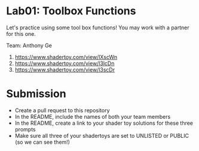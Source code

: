 # Lab01: Toolbox Functions

Let's practice using some tool box functions! You may work with a partner for this one.

Team: Anthony Ge

1) https://www.shadertoy.com/view/lXscWn
2) https://www.shadertoy.com/view/l3lcDn
3) https://www.shadertoy.com/view/l3scDr

# Submission
- Create a pull request to this repository
- In the README, include the names of both your team members
- In the README, create a link to your shader toy solutions for these three prompts
- Make sure all three of your shadertoys are set to UNLISTED or PUBLIC (so we can see them!)

